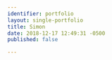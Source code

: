 ```yaml
---
identifier: portfolio
layout: single-portfolio
title: Simon
date: 2018-12-17 12:49:31 -0500
published: false

---
```


